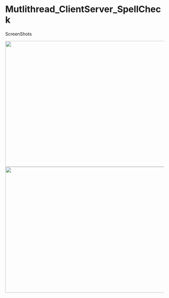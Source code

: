 # Mutlithread_ClientServer_SpellCheck

ScreenShots

<img src="https://user-images.githubusercontent.com/55966083/118405709-993be900-b63e-11eb-9db0-35758f840e12.png" width="720" height="400">



<img src="https://user-images.githubusercontent.com/55966083/118405725-a527ab00-b63e-11eb-840d-727264c2777a.png" width="720" height="400">
